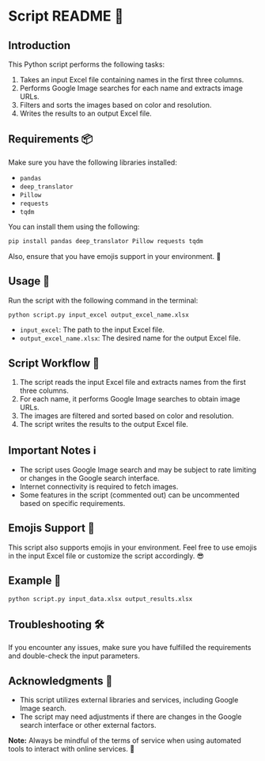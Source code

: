 # Script README 🚀

## Introduction
This Python script performs the following tasks:
1. Takes an input Excel file containing names in the first three columns.
2. Performs Google Image searches for each name and extracts image URLs.
3. Filters and sorts the images based on color and resolution.
4. Writes the results to an output Excel file.

## Requirements 📦
Make sure you have the following libraries installed:
- `pandas`
- `deep_translator`
- `Pillow`
- `requests`
- `tqdm`

You can install them using the following:
```bash
pip install pandas deep_translator Pillow requests tqdm
```

Also, ensure that you have emojis support in your environment. 🌈

## Usage 🚀
Run the script with the following command in the terminal:
```bash
python script.py input_excel output_excel_name.xlsx
```

- `input_excel`: The path to the input Excel file.
- `output_excel_name.xlsx`: The desired name for the output Excel file.

## Script Workflow 🔄
1. The script reads the input Excel file and extracts names from the first three columns.
2. For each name, it performs Google Image searches to obtain image URLs.
3. The images are filtered and sorted based on color and resolution.
4. The script writes the results to the output Excel file.

## Important Notes ℹ️
- The script uses Google Image search and may be subject to rate limiting or changes in the Google search interface.
- Internet connectivity is required to fetch images.
- Some features in the script (commented out) can be uncommented based on specific requirements.

## Emojis Support 🌟
This script also supports emojis in your environment. Feel free to use emojis in the input Excel file or customize the script accordingly. 😎

## Example 🚀
```bash
python script.py input_data.xlsx output_results.xlsx
```

## Troubleshooting 🛠️
If you encounter any issues, make sure you have fulfilled the requirements and double-check the input parameters.

## Acknowledgments 🙌
- This script utilizes external libraries and services, including Google Image search.
- The script may need adjustments if there are changes in the Google search interface or other external factors.

**Note:** Always be mindful of the terms of service when using automated tools to interact with online services. 🚨
